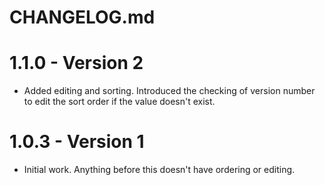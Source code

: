 # CHANGELOG.md

# 1.1.0 - Version 2

- Added editing and sorting. Introduced the checking of version number to edit the sort order if the value doesn't exist.

# 1.0.3 - Version 1

- Initial work. Anything before this doesn't have ordering or editing.